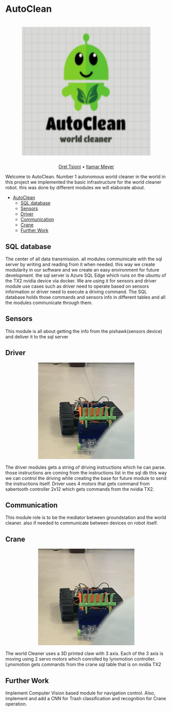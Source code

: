# AutoClean

<h1 align="center">
  <img src="./assets/logo170x134.png" height="400" width="400">
</h1>
  <p align="center">
    <a href="mailto:oreltsioni@gmail.com">Orel Tsioni</a> •
    <a href="mailto:itamar.meyer@campus.technion.ac.il">Itamar Meyer</a>
  </p>

Welcome to AutoClean. Number 1 autonomous world cleaner in the world
in this project we implemented the basic infrastructure for the world cleaner robot. 
this was done by different modules we will elaborate about.


- [AutoClean](#autoclean)
  * [SQL database](#sql-database)
  * [Sensors](#sensors)
  * [Driver](#driver)
  * [Communication](#communication)
  * [Crane](#crane)
  * [Further Work](#further-work)


## SQL database
The center of all data transmission. all modules commuinicate with the sql server by writing and reading from it when needed.
this way we create modularity in our software and we create an easy environment for future development.
the sql server is Azure SQL Edge which runs on the ubuntu of the TX2 nvidia device via docker. We are using it for sensors and driver module use cases such as driver need to operate based on sensors information or driver need to execute a driving command. The SQL database holds those commands and sensors info in different tables and all the modules communicate through them.

## Sensors
This module is all about getting the info from the pixhawk(sensors device) and deliver it to the sql server

## Driver
<p align="center">
 <img src="./assets/Driver.gif" height="300" width="300">
</p>

The driver modules gets a string of driving instructions which he can parse. those instructions are coming from the instructions list in the sql db
this way we can control the driving while creating the base for future module to send the instructions itself.
Driver uses 4 motors that gets command from sabertooth controller 2x12 which gets commands from the nvidia TX2.

## Communication
This module role is to be the mediator between groundstation and the world cleaner. also if needed to communicate between devices on robot itself.

## Crane
<p align="center">
 <img src="./assets/Crane.gif" height="300" width="300">
</p>

The world Cleaner uses a 3D printed claw with 3 axis. Each of the 3 axis is moving using 2 servo motors which conrolled by lynxmotion controller. Lynxmotion gets commands from the crane sql table that is on nvidia TX2

## Further Work
Implement Computer Vision based module for navigation control. Also, implement and add a CNN for Trash classification and recognition for Crane operation.
